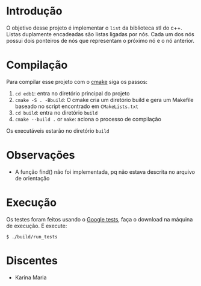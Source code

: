 # Introdução
O objetivo desse projeto é implementar o `list` da biblioteca stl do c++.
Listas duplamente encadeadas são listas ligadas por nós. Cada um dos nós possui dois ponteiros de nós que representam o próximo nó e o nó anterior.

# Compilação

Para compilar esse projeto com o [cmake](https://cmake.org) siga os passos:

1. `cd edb1`: entra no diretório principal do projeto
2. `cmake -S . -Bbuild`:  O cmake cria um diretório build e gera um Makefile baseado no script encontrado em `CMakeLists.txt` 
3. `cd build`: entra no diretório `build`
5. `cmake --build .` or `make`: aciona o processo de compilação

Os executáveis estarão no diretório `build`


# Observações
- A função find() não foi implementada, pq não estava descrita no arquivo de orientação

# Execução

Os testes foram feitos usando o [Google tests](https://github.com/google/googletest/blob/master/googletest/docs/primer.md), faça o download na máquina de execução. E execute:

```
$ ./build/run_tests
```


# Discentes

- Karina Maria